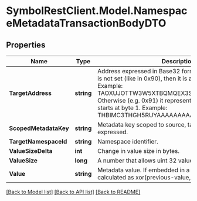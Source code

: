 # SymbolRestClient.Model.NamespaceMetadataTransactionBodyDTO

## Properties

Name | Type | Description | Notes
------------ | ------------- | ------------- | -------------
**TargetAddress** | **string** | Address expressed in Base32 format. If the bit 0 of byte 0 is not set (like in 0x90), then it is a regular address. Example: TAOXUJOTTW3W5XTBQMQEX3SQNA6MCUVGXLXR3TA.  Otherwise (e.g. 0x91) it represents a namespace id which starts at byte 1. Example: THBIMC3THGH5RUYAAAAAAAAAAAAAAAAAAAAAAAA  | 
**ScopedMetadataKey** | **string** | Metadata key scoped to source, target and type expressed. | 
**TargetNamespaceId** | **string** | Namespace identifier. | [optional] 
**ValueSizeDelta** | **int** | Change in value size in bytes. | 
**ValueSize** | **long** | A number that allows uint 32 values. | 
**Value** | **string** | Metadata value. If embedded in a transaction, this is calculated as xor(previous-value, value). | 

[[Back to Model list]](../README.md#documentation-for-models) [[Back to API list]](../README.md#documentation-for-api-endpoints) [[Back to README]](../README.md)

